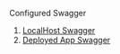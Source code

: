 Configured Swagger
1. [LocalHost Swagger](http://localhost:8080/swagger-ui/#/)
2. [Deployed App Swagger](https://psyched-signal-345109.uc.r.appspot.com/swagger-ui/#/)